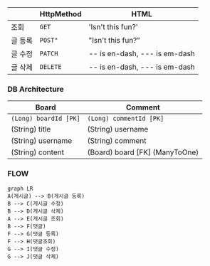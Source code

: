 |                |HttpMethod                          |HTML                         |
|----------------|-------------------------------|-----------------------------|
|조회			 |`GET`            |'Isn't this fun?'            |
|글 등록          |`POST"`            |"Isn't this fun?"            |
|글 수정          |`PATCH`			|-- is en-dash, --- is em-dash|
|글 삭제          |`DELETE`			|-- is en-dash, --- is em-dash|


### DB Architecture
 |Board           |Comment                         |
|-------------------------------|-----------------------------|
|`(Long) boardId [PK]`            |`(Long) commentId [PK]`           	|
|(String) title           |(String) username           |
|(String) username			|(String) comment		|
|(String) content		|(Board) board [FK]	(ManyToOne)	|


### FLOW
```mermaid
graph LR
A(게시글) --> B(게시글 등록)
B --> C(게시글 수정)
B --> D(게시글 삭제)
A --> E(게시글 조회)
B --> F(댓글)
F --> G(댓글 등록)
F --> H(댓글조회)
G --> I(댓글 수정)
G --> J(댓글 삭제)
```
